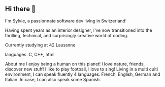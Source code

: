 ## Hi there 👋

I'm Sylvie, a passionnate software dev living in Switzerland!

Having spent years as an interior designer, I've now transitioned into the thrilling, technical, and surprisingly creative world of coding.

Currently studying at 42 Lausanne

languages:
C, C++, html

About me
I enjoy being a human on this planet!
I love nature, friends, discover new stuff! 
I like to play football, I love to sing!
Living in a multi culti environment, I can speak fluently 4 languages. French, English, German and Italian. In case, I can also speak some Spanish. 

<!--
**Sylvfo/Sylvfo** is a ✨ _special_ ✨ repository because its `README.md` (this file) appears on your GitHub profile.

Here are some ideas to get you started:

- 🔭 I’m currently working on ...
- 🌱 I’m currently learning ...
- 👯 I’m looking to collaborate on ...
- 🤔 I’m looking for help with ...
- 💬 Ask me about ...
- 📫 How to reach me: ...
- 😄 Pronouns: ...
- ⚡ Fun fact: ...
-->
